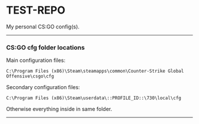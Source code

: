 # TEST-REPO
My personal CS:GO config(s).

- - -

### CS:GO cfg folder locations
Main configuration files: 
```
C:\Program Files (x86)\Steam\steamapps\common\Counter-Strike Global Offensive\csgo\cfg
```
Secondary configuration files: 
```
C:\Program Files (x86)\Steam\userdata\::PROFILE_ID::\730\local\cfg
```
Otherwise everything inside in same folder.

- - -
